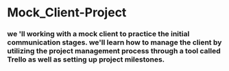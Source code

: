 # Mock_Client-Project
### we 'll working with a mock client to practice the initial communication stages. we'll learn how to manage the client by utilizing the project management process through a tool called Trello as well as setting up project milestones.
